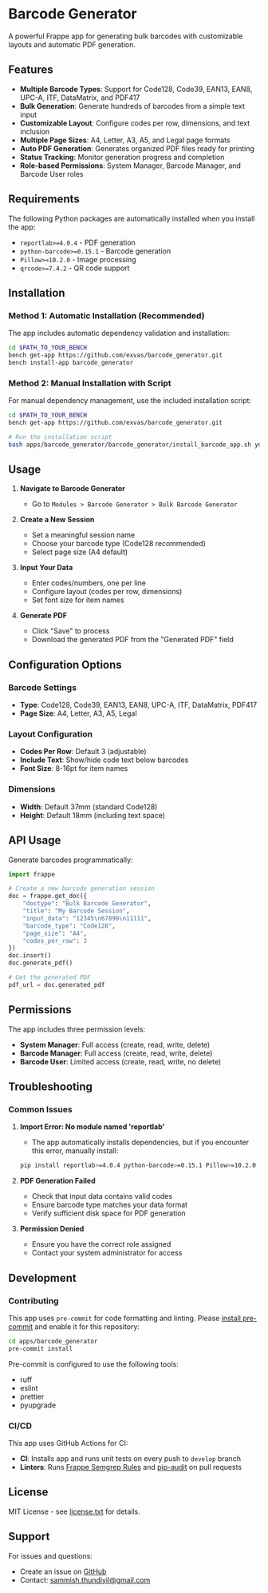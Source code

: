 # Barcode Generator

A powerful Frappe app for generating bulk barcodes with customizable layouts and automatic PDF generation.

## Features

- **Multiple Barcode Types**: Support for Code128, Code39, EAN13, EAN8, UPC-A, ITF, DataMatrix, and PDF417
- **Bulk Generation**: Generate hundreds of barcodes from a simple text input
- **Customizable Layout**: Configure codes per row, dimensions, and text inclusion
- **Multiple Page Sizes**: A4, Letter, A3, A5, and Legal page formats
- **Auto PDF Generation**: Generates organized PDF files ready for printing
- **Status Tracking**: Monitor generation progress and completion
- **Role-based Permissions**: System Manager, Barcode Manager, and Barcode User roles

## Requirements

The following Python packages are automatically installed when you install the app:

- `reportlab>=4.0.4` - PDF generation
- `python-barcode>=0.15.1` - Barcode generation
- `Pillow>=10.2.0` - Image processing
- `qrcode>=7.4.2` - QR code support

## Installation

### Method 1: Automatic Installation (Recommended)

The app includes automatic dependency validation and installation:

```bash
cd $PATH_TO_YOUR_BENCH
bench get-app https://github.com/exvas/barcode_generator.git
bench install-app barcode_generator
```

### Method 2: Manual Installation with Script

For manual dependency management, use the included installation script:

```bash
cd $PATH_TO_YOUR_BENCH
bench get-app https://github.com/exvas/barcode_generator.git

# Run the installation script
bash apps/barcode_generator/barcode_generator/install_barcode_app.sh your-site-name
```

## Usage

1. **Navigate to Barcode Generator**
   - Go to `Modules > Barcode Generator > Bulk Barcode Generator`

2. **Create a New Session**
   - Set a meaningful session name
   - Choose your barcode type (Code128 recommended)
   - Select page size (A4 default)

3. **Input Your Data**
   - Enter codes/numbers, one per line
   - Configure layout (codes per row, dimensions)
   - Set font size for item names

4. **Generate PDF**
   - Click "Save" to process
   - Download the generated PDF from the "Generated PDF" field

## Configuration Options

### Barcode Settings
- **Type**: Code128, Code39, EAN13, EAN8, UPC-A, ITF, DataMatrix, PDF417
- **Page Size**: A4, Letter, A3, A5, Legal

### Layout Configuration
- **Codes Per Row**: Default 3 (adjustable)
- **Include Text**: Show/hide code text below barcodes
- **Font Size**: 8-16pt for item names

### Dimensions
- **Width**: Default 37mm (standard Code128)
- **Height**: Default 18mm (including text space)

## API Usage

Generate barcodes programmatically:

```python
import frappe

# Create a new barcode generation session
doc = frappe.get_doc({
    "doctype": "Bulk Barcode Generator",
    "title": "My Barcode Session",
    "input_data": "12345\n67890\n11111",
    "barcode_type": "Code128",
    "page_size": "A4",
    "codes_per_row": 3
})
doc.insert()
doc.generate_pdf()

# Get the generated PDF
pdf_url = doc.generated_pdf
```

## Permissions

The app includes three permission levels:

- **System Manager**: Full access (create, read, write, delete)
- **Barcode Manager**: Full access (create, read, write, delete)  
- **Barcode User**: Limited access (create, read, write, no delete)

## Troubleshooting

### Common Issues

1. **Import Error: No module named 'reportlab'**
   - The app automatically installs dependencies, but if you encounter this error, manually install:
   ```bash
   pip install reportlab>=4.0.4 python-barcode>=0.15.1 Pillow>=10.2.0 qrcode>=7.4.2
   ```

2. **PDF Generation Failed**
   - Check that input data contains valid codes
   - Ensure barcode type matches your data format
   - Verify sufficient disk space for PDF generation

3. **Permission Denied**
   - Ensure you have the correct role assigned
   - Contact your system administrator for access

## Development

### Contributing

This app uses `pre-commit` for code formatting and linting. Please [install pre-commit](https://pre-commit.com/#installation) and enable it for this repository:

```bash
cd apps/barcode_generator
pre-commit install
```

Pre-commit is configured to use the following tools:
- ruff
- eslint  
- prettier
- pyupgrade

### CI/CD

This app uses GitHub Actions for CI:
- **CI**: Installs app and runs unit tests on every push to `develop` branch
- **Linters**: Runs [Frappe Semgrep Rules](https://github.com/frappe/semgrep-rules) and [pip-audit](https://pypi.org/project/pip-audit/) on pull requests

## License

MIT License - see [license.txt](license.txt) for details.

## Support

For issues and questions:
- Create an issue on [GitHub](https://github.com/exvas/barcode_generator/issues)
- Contact: sammish.thundiyil@gmail.com
